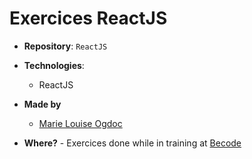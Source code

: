 # Exercices ReactJS

- **Repository**: `ReactJS`

- **Technologies**:
  - ReactJS
  
- **Made by**  
  - [Marie Louise Ogdoc](https://github.com/OGlou7)

- **Where?**
        - Exercices done while in training at [Becode](https://github.com/becodeorg/)
